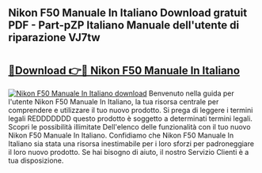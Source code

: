 ## Nikon F50 Manuale In Italiano Download gratuit PDF - Part-pZP Italiano Manuale dell'utente di riparazione VJ7tw

# <h2><a href="http://dfeft7i.blite.top/?on=Nikon+F50+Manuale+In+Italiano">🔗Download 👉🔴 Nikon F50 Manuale In Italiano</a></h2>

[![Nikon F50 Manuale In Italiano download](https://i.imgur.com/lujVjoI.png)](http://dfeft7i.blite.top/?on=Nikon+F50+Manuale+In+Italiano)
Benvenuto nella guida per l'utente Nikon F50 Manuale In Italiano, la tua risorsa centrale per comprendere e utilizzare il tuo nuovo prodotto. Si prega di leggere i termini legali REDDDDDDD questo prodotto è soggetto a determinati termini legali. Scopri le possibilità illimitate Dell'elenco delle funzionalità con il tuo nuovo Nikon F50 Manuale In Italiano. Confidiamo che Nikon F50 Manuale In Italiano sia stata una risorsa inestimabile per i loro sforzi per padroneggiare il loro nuovo prodotto. Se hai bisogno di aiuto, il nostro Servizio Clienti è a tua disposizione.
